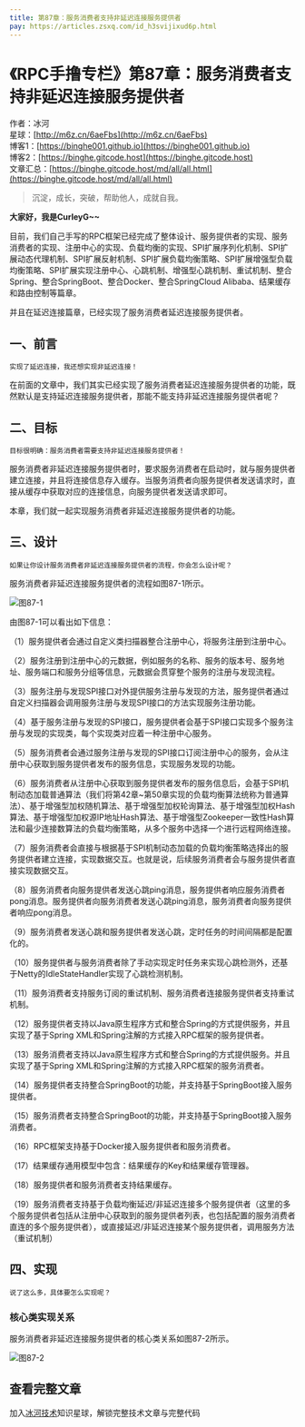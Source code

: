 ```yaml
---
title: 第87章：服务消费者支持非延迟连接服务提供者
pay: https://articles.zsxq.com/id_h3svijixud6p.html
---
```


# 《RPC手撸专栏》第87章：服务消费者支持非延迟连接服务提供者

作者：冰河
<br/>星球：[http://m6z.cn/6aeFbs](http://m6z.cn/6aeFbs)
<br/>博客1：[https://binghe001.github.io](https://binghe001.github.io)
<br/>博客2：[https://binghe.gitcode.host](https://binghe.gitcode.host)
<br/>文章汇总：[https://binghe.gitcode.host/md/all/all.html](https://binghe.gitcode.host/md/all/all.html)

> 沉淀，成长，突破，帮助他人，成就自我。

**大家好，我是CurleyG~~**

目前，我们自己手写的RPC框架已经完成了整体设计、服务提供者的实现、服务消费者的实现、注册中心的实现、负载均衡的实现、SPI扩展序列化机制、SPI扩展动态代理机制、SPI扩展反射机制、SPI扩展负载均衡策略、SPI扩展增强型负载均衡策略、SPI扩展实现注册中心、心跳机制、增强型心跳机制、重试机制、整合Spring、整合SpringBoot、整合Docker、整合SpringCloud Alibaba、结果缓存和路由控制等篇章。

并且在延迟连接篇章，已经实现了服务消费者延迟连接服务提供者。

## 一、前言

`实现了延迟连接，我还想实现非延迟连接！`

在前面的文章中，我们其实已经实现了服务消费者延迟连接服务提供者的功能，既然默认是支持延迟连接服务提供者，那能不能支持非延迟连接服务提供者呢？

## 二、目标

`目标很明确：服务消费者需要支持非延迟连接服务提供者！`

服务消费者非延迟连接服务提供者时，要求服务消费者在启动时，就与服务提供者建立连接，并且将连接信息存入缓存。当服务消费者向服务提供者发送请求时，直接从缓存中获取对应的连接信息，向服务提供者发送请求即可。

本章，我们就一起实现服务消费者非延迟连接服务提供者的功能。

## 三、设计

`如果让你设计服务消费者非延迟连接服务提供者的流程，你会怎么设计呢？`

服务消费者非延迟连接服务提供者的流程如图87-1所示。

![图87-1](https://binghe.gitcode.host/assets/images/middleware/rpc/rpc-2023-01-15-001.png)

由图87-1可以看出如下信息：

（1）服务提供者会通过自定义类扫描器整合注册中心，将服务注册到注册中心。

（2）服务注册到注册中心的元数据，例如服务的名称、服务的版本号、服务地址、服务端口和服务分组等信息，元数据会贯穿整个服务的注册与发现流程。

（3）服务注册与发现SPI接口对外提供服务注册与发现的方法，服务提供者通过自定义扫描器会调用服务注册与发现SPI接口的方法实现服务注册功能。

（4）基于服务注册与发现的SPI接口，服务提供者会基于SPI接口实现多个服务注册与发现的实现类，每个实现类对应着一种注册中心服务。

（5）服务消费者会通过服务注册与发现的SPI接口订阅注册中心的服务，会从注册中心获取到服务提供者发布的服务信息，实现服务发现的功能。

（6）服务消费者从注册中心获取到服务提供者发布的服务信息后，会基于SPI机制动态加载普通算法（我们将第42章~第50章实现的负载均衡算法统称为普通算法）、基于增强型加权随机算法、基于增强型加权轮询算法、基于增强型加权Hash算法、基于增强型加权源IP地址Hash算法、基于增强型Zookeeper一致性Hash算法和最少连接数算法的负载均衡策略，从多个服务中选择一个进行远程网络连接。

（7）服务消费者会直接与根据基于SPI机制动态加载的负载均衡策略选择出的服务提供者建立连接，实现数据交互。也就是说，后续服务消费者会与服务提供者直接实现数据交互。

（8）服务消费者向服务提供者发送心跳ping消息，服务提供者响应服务消费者pong消息。服务提供者向服务消费者发送心跳ping消息，服务消费者向服务提供者响应pong消息。

（9）服务消费者发送心跳和服务提供者发送心跳，定时任务的时间间隔都是配置化的。

（10）服务提供者与服务消费者除了手动实现定时任务来实现心跳检测外，还基于Netty的IdleStateHandler实现了心跳检测机制。

（11）服务消费者支持服务订阅的重试机制、服务消费者连接服务提供者支持重试机制。

（12）服务提供者支持以Java原生程序方式和整合Spring的方式提供服务，并且实现了基于Spring XML和Spring注解的方式接入RPC框架的服务提供者。

（13）服务消费者支持以Java原生程序方式和整合Spring的方式提供服务。并且实现了基于Spring XML和Spring注解的方式接入RPC框架的服务消费者。

（14）服务提供者支持整合SpringBoot的功能，并支持基于SpringBoot接入服务提供者。

（15）服务消费者支持整合SpringBoot的功能，并支持基于SpringBoot接入服务消费者。

（16）RPC框架支持基于Docker接入服务提供者和服务消费者。

（17）结果缓存通用模型中包含：结果缓存的Key和结果缓存管理器。

（18）服务提供者和服务消费者支持结果缓存。

（19）服务消费者支持基于负载均衡延迟/非延迟连接多个服务提供者（这里的多个服务提供者包括从注册中心获取到的服务提供者列表，也包括配置的服务消费者直连的多个服务提供者），或直接延迟/非延迟连接某个服务提供者，调用服务方法（重试机制）

## 四、实现

`说了这么多，具体要怎么实现呢？`

### 核心类实现关系

服务消费者非延迟连接服务提供者的核心类关系如图87-2所示。

![图87-2](https://binghe.gitcode.host/assets/images/middleware/rpc/rpc-2023-01-15-002.png)


## 查看完整文章

加入[冰河技术](http://m6z.cn/6aeFbs)知识星球，解锁完整技术文章与完整代码
